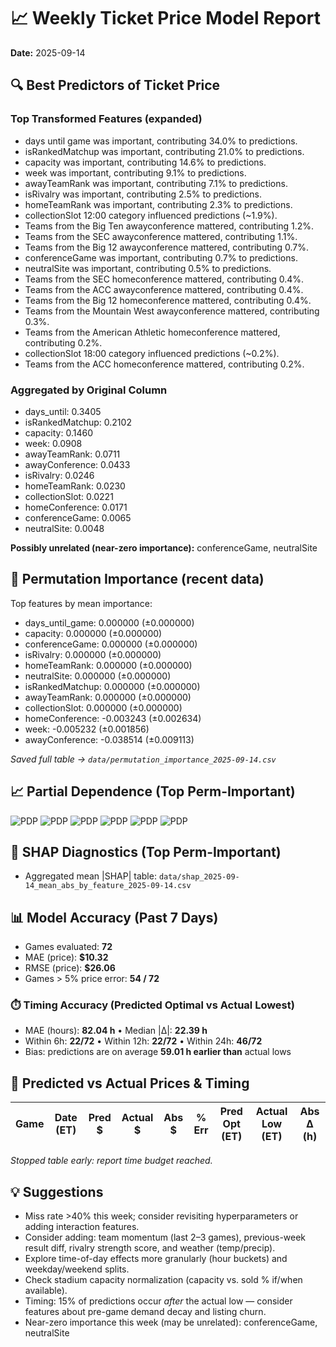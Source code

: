 # 📈 Weekly Ticket Price Model Report
**Date:** 2025-09-14

## 🔍 Best Predictors of Ticket Price

### Top Transformed Features (expanded)
- days until game was important, contributing 34.0% to predictions.
- isRankedMatchup was important, contributing 21.0% to predictions.
- capacity was important, contributing 14.6% to predictions.
- week was important, contributing 9.1% to predictions.
- awayTeamRank was important, contributing 7.1% to predictions.
- isRivalry was important, contributing 2.5% to predictions.
- homeTeamRank was important, contributing 2.3% to predictions.
- collectionSlot 12:00 category influenced predictions (~1.9%).
- Teams from the Big Ten awayconference mattered, contributing 1.2%.
- Teams from the SEC awayconference mattered, contributing 1.1%.
- Teams from the Big 12 awayconference mattered, contributing 0.7%.
- conferenceGame was important, contributing 0.7% to predictions.
- neutralSite was important, contributing 0.5% to predictions.
- Teams from the SEC homeconference mattered, contributing 0.4%.
- Teams from the ACC awayconference mattered, contributing 0.4%.
- Teams from the Big 12 homeconference mattered, contributing 0.4%.
- Teams from the Mountain West awayconference mattered, contributing 0.3%.
- Teams from the American Athletic homeconference mattered, contributing 0.2%.
- collectionSlot 18:00 category influenced predictions (~0.2%).
- Teams from the ACC homeconference mattered, contributing 0.2%.

### Aggregated by Original Column
- days_until: 0.3405
- isRankedMatchup: 0.2102
- capacity: 0.1460
- week: 0.0908
- awayTeamRank: 0.0711
- awayConference: 0.0433
- isRivalry: 0.0246
- homeTeamRank: 0.0230
- collectionSlot: 0.0221
- homeConference: 0.0171
- conferenceGame: 0.0065
- neutralSite: 0.0048

**Possibly unrelated (near-zero importance):** conferenceGame, neutralSite

## 🧪 Permutation Importance (recent data)

Top features by mean importance:

- days_until_game: 0.000000 (±0.000000)
- capacity: 0.000000 (±0.000000)
- conferenceGame: 0.000000 (±0.000000)
- isRivalry: 0.000000 (±0.000000)
- homeTeamRank: 0.000000 (±0.000000)
- neutralSite: 0.000000 (±0.000000)
- isRankedMatchup: 0.000000 (±0.000000)
- awayTeamRank: 0.000000 (±0.000000)
- collectionSlot: 0.000000 (±0.000000)
- homeConference: -0.003243 (±0.002634)
- week: -0.005232 (±0.001856)
- awayConference: -0.038514 (±0.009113)

_Saved full table → `data/permutation_importance_2025-09-14.csv`_

## 📈 Partial Dependence (Top Perm-Important)

![PDP](images/pdp_2025-09-14_days_until_game.png)
![PDP](images/pdp_2025-09-14_capacity.png)
![PDP](images/pdp_2025-09-14_conferenceGame.png)
![PDP](images/pdp_2025-09-14_isRivalry.png)
![PDP](images/pdp_2025-09-14_homeTeamRank.png)
![PDP](images/pdp_2025-09-14_neutralSite.png)

## 🧮 SHAP Diagnostics (Top Perm-Important)

- Aggregated mean |SHAP| table: `data/shap_2025-09-14_mean_abs_by_feature_2025-09-14.csv`

## 📊 Model Accuracy (Past 7 Days)

- Games evaluated: **72**
- MAE (price): **$10.32**
- RMSE (price): **$26.06**
- Games > 5% price error: **54 / 72**

### ⏱️ Timing Accuracy (Predicted Optimal vs Actual Lowest)
- MAE (hours): **82.04 h**  •  Median |Δ|: **22.39 h**
- Within 6h: **22/72**  •  Within 12h: **22/72**  •  Within 24h: **46/72**
- Bias: predictions are on average **59.01 h earlier than** actual lows

## 🎯 Predicted vs Actual Prices & Timing

| Game | Date (ET) | Pred $ | Actual $ | Abs $ | % Err | Pred Opt (ET) | Actual Low (ET) | Abs Δ (h) |
|------|--------------------|--------|----------|-------|-------|----------------------|-------------------------|-----------|

_Stopped table early: report time budget reached._

## 💡 Suggestions
- Miss rate >40% this week; consider revisiting hyperparameters or adding interaction features.
- Consider adding: team momentum (last 2–3 games), previous-week result diff, rivalry strength score, and weather (temp/precip).
- Explore time-of-day effects more granularly (hour buckets) and weekday/weekend splits.
- Check stadium capacity normalization (capacity vs. sold % if/when available).
- Timing: 15% of predictions occur *after* the actual low — consider features about pre-game demand decay and listing churn.
- Near-zero importance this week (may be unrelated): conferenceGame, neutralSite